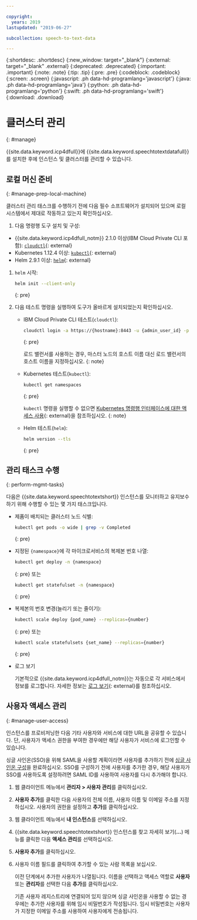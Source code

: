 ```yaml
---

copyright:
  years: 2019
lastupdated: "2019-06-27"

subcollection: speech-to-text-data

---
```


{:shortdesc: .shortdesc}
{:new_window: target="_blank"}
{:external: target="_blank" .external}
{:deprecated: .deprecated}
{:important: .important}
{:note: .note}
{:tip: .tip}
{:pre: .pre}
{:codeblock: .codeblock}
{:screen: .screen}
{:javascript: .ph data-hd-programlang='javascript'}
{:java: .ph data-hd-programlang='java'}
{:python: .ph data-hd-programlang='python'}
{:swift: .ph data-hd-programlang='swift'}
{:download: .download}

# 클러스터 관리
{: #manage}

{{site.data.keyword.icp4dfull}}에 {{site.data.keyword.speechtotextdatafull}}를 설치한 후에 인스턴스 및 클러스터를 관리할 수 있습니다.

## 로컬 머신 준비
{: #manage-prep-local-machine}

클러스터 관리 태스크를 수행하기 전에 다음 필수 소프트웨어가 설치되어 있으며 로컬 시스템에서 제대로 작동하고 있는지 확인하십시오.

1. 다음 명령행 도구 설치 및 구성:

  - {{site.data.keyword.icp4dfull_notm}} 2.1.0 이상(IBM Cloud Private CLI 포함): [`cloudctl`](https://www.ibm.com/support/knowledgecenter/SSBS6K_3.1.2/manage_cluster/install_cli.html){: external}
  - Kubernetes 1.12.4 이상: [`kubectl`](https://docs-icpdata.mybluemix.net/docs/content/SSQNUZ_current/com.ibm.icpdata.doc/zen/install/kubectl-access.html){: external}
  - Helm 2.9.1 이상: [`helm`](https://helm.sh){: external}

1.  `helm` 시작:

    ```bash
    helm init --client-only
    ```
    {: pre}

1.  다음 테스트 명령을 실행하여 도구가 올바르게 설치되었는지 확인하십시오.

    - IBM Cloud Private CLI 테스트(`cloudctl`):

      ```bash
      cloudctl login -a https://{hostname}:8443 -u {admin_user_id} -p {admin_password}
      ```
      {: pre}

      로드 밸런서를 사용하는 경우, 마스터 노드의 호스트 이름 대신 로드 밸런서의 호스트 이름을 지정하십시오.
      {: note}

    - Kubernetes 테스트(`kubectl`):

      ```bash
      kubectl get namespaces
      ```
      {: pre}

      `kubectl` 명령을 실행할 수 없으면 [Kubernetes 명령행 인터페이스에 대한 액세스 사용](https://www.ibm.com/support/knowledgecenter/SSQNUZ_2.1.0/com.ibm.icpdata.doc/zen/install/kubectl-access.html){: external}을 참조하십시오.
      {: note}

    - Helm 테스트(`helm`):

      ```bash
      helm version --tls
      ```
      {: pre}

## 관리 태스크 수행
{: perform-mgmt-tasks}

다음은 {{site.data.keyword.speechtotextshort}} 인스턴스를 모니터하고 유지보수하기 위해 수행할 수 있는 몇 가지 태스크입니다.

  - 제품이 배치되는 클러스터 노드 식별:
    ```bash
    kubectl get pods -o wide | grep -v Completed
    ```
    {: pre}

  - 지정된 `{namespace}`에 각 마이크로서비스의 복제본 번호 나열:
    ```bash
    kubectl get deploy -n {namespace}
    ```
    {: pre}
    또는
    ```bash
    kubectl get statefulset -n {namespace}
    ```
    {: pre}

  - 복제본의 번호 변경(늘리기 또는 줄이기):
    ```bash
    kubectl scale deploy {pod_name} --replicas={number}
    ```
    {: pre}
    또는
    ```bash
    kubectl scale statefulsets {set_name} --replicas={number}
    ```
    {: pre}

  - 로그 보기

    기본적으로 {{site.data.keyword.icp4dfull_notm}}는 자동으로 각 서비스에서 정보를 로그합니다. 자세한 정보는 [로그 보기](https://www.ibm.com/support/knowledgecenter/SSQNUZ_2.1.0/com.ibm.icpdata.doc/zen/admin/logs.html){: external}를 참조하십시오.

## 사용자 액세스 관리
{: #manage-user-access}

인스턴스를 프로비저닝한 다음 기타 사용자와 서비스에 대한 URL을 공유할 수 있습니다. 단, 사용자가 액세스 권한을 부여한 경우에만 해당 사용자가 서비스에 로그인할 수 있습니다.

싱글 사인온(SSO)을 위해 SAML을 사용할 계획이라면 사용자를 추가하기 전에 [싱글 사인온 구성](https://www.ibm.com/support/knowledgecenter/SSQNUZ_2.1.0/com.ibm.icpdata.doc/zen/admin/saml-sso.html#saml-sso)을 완료하십시오. SSO를 구성하기 전에 사용자를 추가한 경우, 해당 사용자가 SSO를 사용하도록 설정하려면 SAML ID를 사용하여 사용자를 다시 추가해야 합니다.

1.  웹 클라이언트 메뉴에서 **관리자 > 사용자 관리**를 클릭하십시오.

1.  **사용자 추가**를 클릭한 다음 사용자의 전체 이름, 사용자 이름 및 이메일 주소를 지정하십시오. 사용자의 권한을 설정하고 **추가**를 클릭하십시오.

1.  웹 클라이언트 메뉴에서 **내 인스턴스**를 선택하십시오.

1.  {{site.data.keyword.speechtotextshort}} 인스턴스를 찾고 자세히 보기(**...**) 메뉴를 클릭한 다음 **액세스 관리**를 선택하십시오.

1.  **사용자 추가**를 클릭하십시오.

1.  사용자 이름 필드를 클릭하여 추가할 수 있는 사람 목록을 보십시오.

    이전 단계에서 추가한 사용자가 나열됩니다. 이름을 선택하고 액세스 역할로 **사용자** 또는 **관리자**를 선택한 다음 **추가**를 클릭하십시오.

    기존 사용자 레지스트리에 연결되어 있지 않으며 싱글 사인온을 사용할 수 없는 경우에는 추가한 사용자를 위해 임시 비밀번호가 작성됩니다. 임시 비밀번호는 사용자가 지정한 이메일 주소를 사용하여 사용자에게 전송됩니다.
